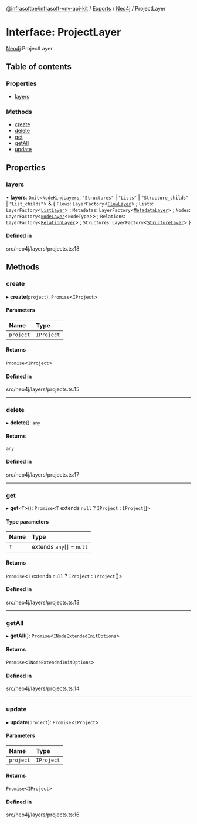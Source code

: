 [@infrasoftbe/infrasoft-vnv-api-kit](../README.md) / [Exports](../modules.md) / [Neo4j](../modules/Neo4j.md) / ProjectLayer

# Interface: ProjectLayer

[Neo4j](../modules/Neo4j.md).ProjectLayer

## Table of contents

### Properties

- [layers](Neo4j.ProjectLayer.md#layers)

### Methods

- [create](Neo4j.ProjectLayer.md#create)
- [delete](Neo4j.ProjectLayer.md#delete)
- [get](Neo4j.ProjectLayer.md#get)
- [getAll](Neo4j.ProjectLayer.md#getall)
- [update](Neo4j.ProjectLayer.md#update)

## Properties

### layers

• **layers**: `Omit`\<[`NodeKindLayers`](../modules/Neo4j.md#nodekindlayers), ``"Structures"`` \| ``"Lists"`` \| ``"Structure_childs"`` \| ``"List_childs"``\> & \{ `Flows`: `LayerFactory`\<[`FlowLayer`](Neo4j.FlowLayer.md)\> ; `Lists`: `LayerFactory`\<[`ListLayer`](Neo4j.ListLayer.md)\> ; `Metadatas`: `LayerFactory`\<[`MetadataLayer`](Neo4j.MetadataLayer.md)\> ; `Nodes`: `LayerFactory`\<[`NodeLayer`](Neo4j.NodeLayer.md)\<`NodeType`\>\> ; `Relations`: `LayerFactory`\<[`RelationLayer`](Neo4j.RelationLayer.md)\> ; `Structures`: `LayerFactory`\<[`StructureLayer`](Neo4j.StructureLayer.md)\>  }

#### Defined in

src/neo4j/layers/projects.ts:18

## Methods

### create

▸ **create**(`project`): `Promise`\<`IProject`\>

#### Parameters

| Name | Type |
| :------ | :------ |
| `project` | `IProject` |

#### Returns

`Promise`\<`IProject`\>

#### Defined in

src/neo4j/layers/projects.ts:15

___

### delete

▸ **delete**(): `any`

#### Returns

`any`

#### Defined in

src/neo4j/layers/projects.ts:17

___

### get

▸ **get**\<`T`\>(): `Promise`\<`T` extends ``null`` ? `IProject` : `IProject`[]\>

#### Type parameters

| Name | Type |
| :------ | :------ |
| `T` | extends `any`[] = ``null`` |

#### Returns

`Promise`\<`T` extends ``null`` ? `IProject` : `IProject`[]\>

#### Defined in

src/neo4j/layers/projects.ts:13

___

### getAll

▸ **getAll**(): `Promise`\<`INodeExtendedInitOptions`\>

#### Returns

`Promise`\<`INodeExtendedInitOptions`\>

#### Defined in

src/neo4j/layers/projects.ts:14

___

### update

▸ **update**(`project`): `Promise`\<`IProject`\>

#### Parameters

| Name | Type |
| :------ | :------ |
| `project` | `IProject` |

#### Returns

`Promise`\<`IProject`\>

#### Defined in

src/neo4j/layers/projects.ts:16
